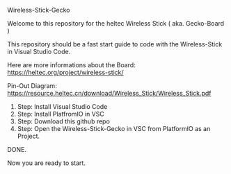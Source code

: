 Wireless-Stick-Gecko

Welcome to this repository for the heltec Wireless Stick ( aka. Gecko-Board )


This repository should be a fast start guide to code with the Wireless-Stick in Visual Studio Code.

Here are more informations about the Board: https://heltec.org/project/wireless-stick/

Pin-Out Diagram: https://resource.heltec.cn/download/Wireless_Stick/Wireless_Stick.pdf

1. Step: Install Visual Studio Code
2. Step: Install PlatfromIO in VSC
3. Step: Download this github repo 
4. Step: Open the Wireless-Stick-Gecko in VSC from PlatformIO as an Project.

DONE.

Now you are ready to start.